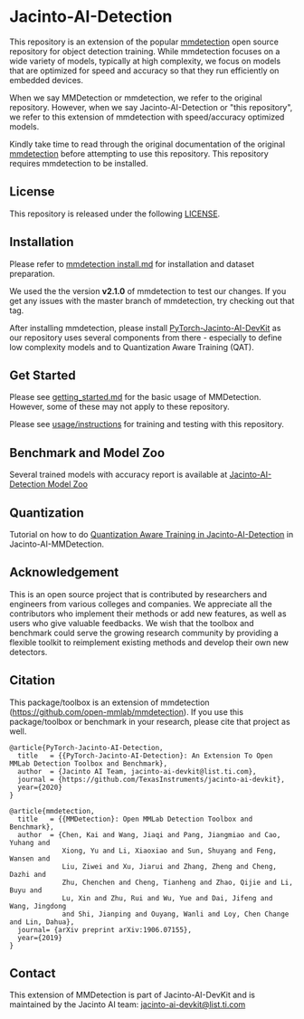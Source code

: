 # Jacinto-AI-Detection


This repository is an extension of the popular [mmdetection](https://github.com/open-mmlab/mmdetection) open source repository for object detection training. While mmdetection focuses on a wide variety of models, typically at high complexity, we focus on models that are optimized for speed and accuracy so that they run efficiently on embedded devices. 

When we say MMDetection or mmdetection, we refer to the original repository. However, when we say Jacinto-AI-Detection or "this repository", we refer to this extension of mmdetection with speed/accuracy optimized models.

Kindly take time to read through the original documentation of the original [mmdetection](https://github.com/open-mmlab/mmdetection) before attempting to use this repository. This repository requires mmdetection to be installed.


## License

This repository is released under the following [LICENSE](./LICENSE).


## Installation

Please refer to [mmdetection install.md](https://github.com/open-mmlab/mmdetection/docs/install.md) for installation and dataset preparation. 

We used the the version **v2.1.0** of mmdetection to test our changes. If you get any issues with the master branch of mmdetection, try checking out that tag.

After installing mmdetection, please install [PyTorch-Jacinto-AI-DevKit](https://bitbucket.itg.ti.com/projects/JACINTO-AI/repos/pytorch-jacinto-ai-devkit/browse/) as our repository uses several components from there - especially to define low complexity models and to Quantization Aware Training (QAT).


## Get Started

Please see [getting_started.md](https://github.com/open-mmlab/mmdetection/docs/getting_started.md) for the basic usage of MMDetection. However, some of these may not apply to these repository.

Please see [usage/instructions](https://github.com/open-mmlab/mmdetection/docs/jacinto_ai_detection_usage.md) for training and testing with this repository.


## Benchmark and Model Zoo

Several trained models with accuracy report is available at [Jacinto-AI-Detection Model Zoo](docs/jacinto_ai/jacinto_ai_detection_model_zoo.md) 


## Quantization

Tutorial on how to do [Quantization Aware Training in Jacinto-AI-Detection](docs/jacinto_ai/jacinto_ai_quantization_aware_training.md) in Jacinto-AI-MMDetection. 


## Acknowledgement

This is an open source project that is contributed by researchers and engineers from various colleges and companies. We appreciate all the contributors who implement their methods or add new features, as well as users who give valuable feedbacks.
We wish that the toolbox and benchmark could serve the growing research community by providing a flexible toolkit to reimplement existing methods and develop their own new detectors.


## Citation

This package/toolbox is an extension of mmdetection (https://github.com/open-mmlab/mmdetection). If you use this package/toolbox or benchmark in your research, please cite that project as well.

```
@article{PyTorch-Jacinto-AI-Detection,
  title   = {{PyTorch-Jacinto-AI-Detection}: An Extension To Open MMLab Detection Toolbox and Benchmark},
  author  = {Jacinto AI Team, jacinto-ai-devkit@list.ti.com},
  journal = {https://github.com/TexasInstruments/jacinto-ai-devkit},
  year={2020}
}
```
```
@article{mmdetection,
  title   = {{MMDetection}: Open MMLab Detection Toolbox and Benchmark},
  author  = {Chen, Kai and Wang, Jiaqi and Pang, Jiangmiao and Cao, Yuhang and
             Xiong, Yu and Li, Xiaoxiao and Sun, Shuyang and Feng, Wansen and
             Liu, Ziwei and Xu, Jiarui and Zhang, Zheng and Cheng, Dazhi and
             Zhu, Chenchen and Cheng, Tianheng and Zhao, Qijie and Li, Buyu and
             Lu, Xin and Zhu, Rui and Wu, Yue and Dai, Jifeng and Wang, Jingdong
             and Shi, Jianping and Ouyang, Wanli and Loy, Chen Change and Lin, Dahua},
  journal= {arXiv preprint arXiv:1906.07155},
  year={2019}
}
```


## Contact
This extension of MMDetection is part of Jacinto-AI-DevKit and is maintained by the Jacinto AI team: jacinto-ai-devkit@list.ti.com

